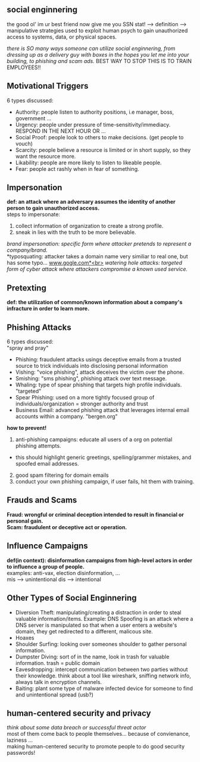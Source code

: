 ## social enginnering ##
the good ol' im ur best friend now give me you SSN stat!
--> definition --> manipulative strategies used to exploit human psych to gain unauthorized access to systems, data, or physical spaces.

*there is SO many ways someone can utilize social enginnering, from dressing up as a delivery guy with boxes in the hopes you let me into your building, to phishing and scam ads.*
BEST WAY TO STOP THIS IS TO TRAIN EMPLOYEES!!

## Motivational Triggers ##
6 types discussed:

- Authority: people listen to authority positions, i.e manager, boss, government ...
- Urgency: people under pressure of time-sensitivity/immediacy. RESPOND IN THE NEXT HOUR OR ...
- Social Proof: people look to others to make decisions. (get people to vouch)
- Scarcity: people believe a resource is limited or in short supply, so they want the resource more.
- Likability: people are more likely to listen to likeable people.
- Fear: people act rashly when in fear of something.

## Impersonation ##
__def: an attack where an adversary assumes the identity of another person to gain unauthorized access.__<br>
steps to impersonate:<br>
1. collect information of organization to create a strong profile.
2. sneak in lies with the truth to be more believable.

*brand impersonation: specific form where attacker pretends to represent a company/brand.*<br>
*typosquating: attacker takes a domain name very similiar to real one, but has some typo... www.gogle.com*<br>
*watering hole attacks: targeted form of cyber attack where attackers compromise a known used service.*<br>
## Pretexting ##
__def: the utilization of common/known information about a company's infracture in order to learn more.__ <br>
## Phishing Attacks ##

6 types discussed:<br>
"spray and pray"<br>
- Phishing: fraudulent attacks usings deceptive emails from a trusted source to trick individuals into disclosing personal information
- Vishing: "voice phishing", attack deceives the victim over the phone.
- Smishing: "sms phishing", phishing attack over text message.
- Whaling: type of spear phishing that targets high profile individuals.
"targeted"<br>
- Spear Phishing: used on a more tightly focused group of individuals/organization = stronger authority and trust
- Business Email: advanced phishing attack that leverages internal email accounts within a company. "bergen.org"

__how to prevent!__<br>
1. anti-phishing campaigns: educate all users of a org on potential phishing attempts.
  - this should highlight generic greetings, spelling/grammer mistakes, and spoofed email addresses.
2. good spam filtering for domain emails
3. conduct your own phishing campaign, if user fails, hit them with training.
## Frauds and Scams ##
__Fraud: wrongful or criminal deception intended to result in financial or personal gain.__ <br>
__Scam: fraudulent or deceptive act or operation.__ <br>
## Influence Campaigns ##
__def(in context): disinformation campaigns from high-level actors in order to influence a group of people.__<br>
examples: anti-vax, election disinformation, ... <br>
mis --> unintentional
dis --> intentional

## Other Types of Social Enginnering ##

- Diversion Theft: manipulating/creating a distraction in order to steal valuable information/items. 
Example: DNS Spoofing is an attack where a DNS server is manipulated so that when a user enters a website's domain, they get redirected to a different, malicous site. 
- Hoaxes
- Shoulder Surfing: looking over someones shoulder to gather personal information.
- Dumpster Diving: sort of in the name, look in trash for valuable information. trash = public domain
- Eavesdropping: intercept communication between two parties without their knowledge.
think about a tool like wireshark, sniffing network info, always talk in encryption channels.
- Baiting: plant some type of malware infected device for someone to find and unintentional spread (usb?)

## human-centered security and privacy ##
*think about some data breach or successful threat actor*<br>
most of them come back to people themselves... because of convienance, laziness ... <br>
making human-centered security to promote people to do good security passwords! <br>


